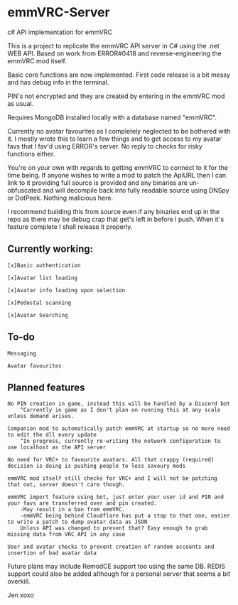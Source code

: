 # emmVRC-Server

c# API implementation for emmVRC

This is a project to replicate the emmVRC API server in C# using the .net WEB API. Based on work from ERROR#0418 and reverse-engineering the emmVRC mod itself.

Basic core functions are now implemented. First code release is a bit messy and has debug info in the terminal.

PIN's not encrypted and they are created by entering in the emmVRC mod as usual.

Requires MongoDB installed locally with a database named "emmVRC".

Currently no avatar favourites as I completely neglected to be bothered with it. I mostly wrote this to learn a few things and to get access to my avatar favs that I fav'd using ERROR's server. No reply to checks for risky functions either.

You're on your own with regards to getting emmVRC to connect to it for the time being. If anyone wishes to write a mod to patch the ApiURL then I can link to it providing full source is provided and any binaries are un-obfuscated and will decompile back into fully readable source using DNSpy or DotPeek. Nothing malicious here.

I recommend building this from source even if any binaries end up in the repo as there may be debug crap that get's left in before I push. When it's feature complete I shall release it properly.


## Currently working:
    [x]Basic authentication
    
    [x]Avatar list loading
    
    [x]Avatar info loading upon selection
    
    [x]Pedestal scanning
    
    [x]Avatar Searching
    
## To-do
   
    Messaging
    
    Avatar favourites
    
## Planned features
    No PIN creation in game, instead this will be handled by a Discord bot
        ^Currently in game as I don't plan on running this at any scale unless demand arises.
    
    Companion mod to automatically patch emmVRC at startup so no more need to edit the dll every update
        ^In progress, currently re-writing the network configuration to use localhost as the API server
    
    No need for VRC+ to favourite avatars. All that crappy (required) decision is doing is pushing people to less savoury mods
    
    emmVRC mod itself still checks for VRC+ and I will not be patching that out, server doesn't care though.
    
    emmVRC import feature using bot, just enter your user id and PIN and your favs are transferred over and pin created.
        -May result in a ban from emmVRC.
        -emmVRC being behind Cloudflare has put a stop to that one, easier to write a patch to dump avatar data as JSON
        Unless API was changed to prevent that? Easy enough to grab missing data from VRC API in any case
        
    User and avatar checks to prevent creation of random accounts and insertion of bad avatar data
    

Future plans may include RemodCE support too using the same DB. REDIS support could also be added although for a personal server that seems a bit overkill.


Jen xoxo
